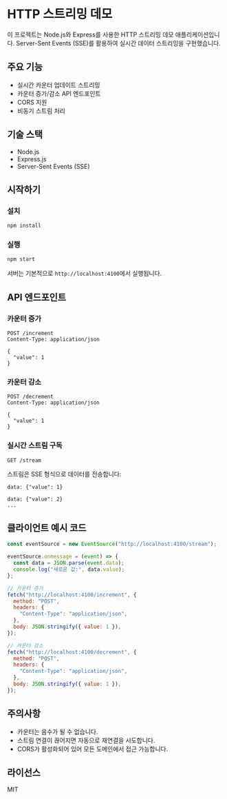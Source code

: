 # HTTP 스트리밍 데모

이 프로젝트는 Node.js와 Express를 사용한 HTTP 스트리밍 데모 애플리케이션입니다. Server-Sent Events (SSE)를 활용하여 실시간 데이터 스트리밍을 구현했습니다.

## 주요 기능

- 실시간 카운터 업데이트 스트리밍
- 카운터 증가/감소 API 엔드포인트
- CORS 지원
- 비동기 스트림 처리

## 기술 스택

- Node.js
- Express.js
- Server-Sent Events (SSE)

## 시작하기

### 설치

```bash
npm install
```

### 실행

```bash
npm start
```

서버는 기본적으로 `http://localhost:4100`에서 실행됩니다.

## API 엔드포인트

### 카운터 증가

```
POST /increment
Content-Type: application/json

{
  "value": 1
}
```

### 카운터 감소

```
POST /decrement
Content-Type: application/json

{
  "value": 1
}
```

### 실시간 스트림 구독

```
GET /stream
```

스트림은 SSE 형식으로 데이터를 전송합니다:

```
data: {"value": 1}

data: {"value": 2}
...
```

## 클라이언트 예시 코드

```javascript
const eventSource = new EventSource("http://localhost:4100/stream");

eventSource.onmessage = (event) => {
  const data = JSON.parse(event.data);
  console.log("새로운 값:", data.value);
};

// 카운터 증가
fetch("http://localhost:4100/increment", {
  method: "POST",
  headers: {
    "Content-Type": "application/json",
  },
  body: JSON.stringify({ value: 1 }),
});

// 카운터 감소
fetch("http://localhost:4100/decrement", {
  method: "POST",
  headers: {
    "Content-Type": "application/json",
  },
  body: JSON.stringify({ value: 1 }),
});
```

## 주의사항

- 카운터는 음수가 될 수 없습니다.
- 스트림 연결이 끊어지면 자동으로 재연결을 시도합니다.
- CORS가 활성화되어 있어 모든 도메인에서 접근 가능합니다.

## 라이선스

MIT
